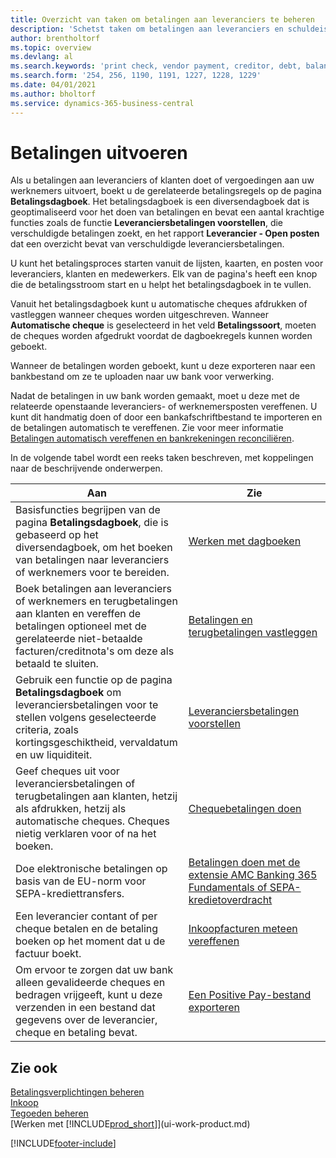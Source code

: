```yaml
---
title: Overzicht van taken om betalingen aan leveranciers te beheren
description: 'Schetst taken om betalingen aan leveranciers en schuldeisers te beheren, bijvoorbeeld het boeken van betalingsregels en het ophalen van een overzicht van het verschuldigde saldo.'
author: brentholtorf
ms.topic: overview
ms.devlang: al
ms.search.keywords: 'print check, vendor payment, creditor, debt, balance due, AP'
ms.search.form: '254, 256, 1190, 1191, 1227, 1228, 1229'
ms.date: 04/01/2021
ms.author: bholtorf
ms.service: dynamics-365-business-central
---
```

# Betalingen uitvoeren

Als u betalingen aan leveranciers of klanten doet of vergoedingen aan uw werknemers uitvoert, boekt u de gerelateerde betalingsregels op de pagina **Betalingsdagboek**. Het betalingsdagboek is een diversendagboek dat is geoptimaliseerd voor het doen van betalingen en bevat een aantal krachtige functies zoals de functie **Leveranciersbetalingen voorstellen**, die verschuldigde betalingen zoekt, en het rapport **Leverancier - Open posten** dat een overzicht bevat van verschuldigde leveranciersbetalingen.  

U kunt het betalingsproces starten vanuit de lijsten, kaarten, en posten voor leveranciers, klanten en medewerkers. Elk van de pagina's heeft een knop die de betalingsstroom start en u helpt het betalingsdagboek in te vullen.  

Vanuit het betalingsdagboek kunt u automatische cheques afdrukken of vastleggen wanneer cheques worden uitgeschreven. Wanneer **Automatische cheque** is geselecteerd in het veld **Betalingssoort**, moeten de cheques worden afgedrukt voordat de dagboekregels kunnen worden geboekt.

Wanneer de betalingen worden geboekt, kunt u deze exporteren naar een bankbestand om ze te uploaden naar uw bank voor verwerking.

Nadat de betalingen in uw bank worden gemaakt, moet u deze met de relateerde openstaande leveranciers- of werknemersposten vereffenen. U kunt dit handmatig doen of door een bankafschriftbestand te importeren en de betalingen automatisch te vereffenen. Zie voor meer informatie [Betalingen automatisch vereffenen en bankrekeningen reconciliëren](receivables-apply-payments-auto-reconcile-bank-accounts.md).

In de volgende tabel wordt een reeks taken beschreven, met koppelingen naar de beschrijvende onderwerpen.

| Aan | Zie |
| --- | --- |
|Basisfuncties begrijpen van de pagina **Betalingsdagboek**, die is gebaseerd op het diversendagboek, om het boeken van betalingen naar leveranciers of werknemers voor te bereiden.|[Werken met dagboeken](ui-work-general-journals.md)|
|Boek betalingen aan leveranciers of werknemers en terugbetalingen aan klanten en vereffen de betalingen optioneel met de gerelateerde niet-betaalde facturen/creditnota's om deze als betaald te sluiten.|[Betalingen en terugbetalingen vastleggen](payables-how-post-payments-refunds.md)|
| Gebruik een functie op de pagina **Betalingsdagboek** om leveranciersbetalingen voor te stellen volgens geselecteerde criteria, zoals kortingsgeschiktheid, vervaldatum en uw liquiditeit. |[Leveranciersbetalingen voorstellen](payables-how-suggest-vendor-payments.md) |
| Geef cheques uit voor leveranciersbetalingen of terugbetalingen aan klanten, hetzij als afdrukken, hetzij als automatische cheques. Cheques nietig verklaren voor of na het boeken. |[Chequebetalingen doen](payables-how-work-checks.md) |
|Doe elektronische betalingen op basis van de EU-norm voor SEPA-krediettransfers.|[Betalingen doen met de extensie AMC Banking 365 Fundamentals of SEPA-kredietoverdracht](finance-make-payments-with-bank-data-conversion-service-or-sepa-credit-transfer.md)|
| Een leverancier contant of per cheque betalen en de betaling boeken op het moment dat u de factuur boekt. |[Inkoopfacturen meteen vereffenen](finance-how-to-settle-purchase-invoices-promptly.md) |
| Om ervoor te zorgen dat uw bank alleen gevalideerde cheques en bedragen vrijgeeft, kunt u deze verzenden in een bestand dat gegevens over de leverancier, cheque en betaling bevat. |[Een Positive Pay-bestand exporteren](finance-how-positive-pay.md) |

## Zie ook

[Betalingsverplichtingen beheren](payables-manage-payables.md)  
[Inkoop](purchasing-manage-purchasing.md)  
[Tegoeden beheren](receivables-manage-receivables.md)  
[Werken met [!INCLUDE[prod_short](includes/prod_short.md)]](ui-work-product.md)  


[!INCLUDE[footer-include](includes/footer-banner.md)]
